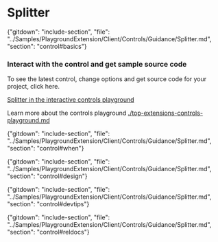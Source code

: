 ﻿# Splitter

{"gitdown": "include-section", "file": "../Samples/PlaygroundExtension/Client/Controls/Guidance/Splitter.md", "section": "control#basics"}

<!-- TODO get an IMAGE to embed here -->

### Interact with the control and get sample source code
To see the latest control, change options and get source code for your project, click here.

<a href="https://ms.portal.azure.com/?Microsoft_Azure_Playground=true#blade/Microsoft_Azure_Playground/ControlsIndexBlade/SplitterPlayground" target="_blank">Splitter in the interactive controls playground</a>

Learn more about the controls playground [./top-extensions-controls-playground.md](./top-extensions-controls-playground.md)


<!-- TODO get an SAMPLE CODE to embed here -->

{"gitdown": "include-section", "file": "../Samples/PlaygroundExtension/Client/Controls/Guidance/Splitter.md", "section": "control#when"}

{"gitdown": "include-section", "file": "../Samples/PlaygroundExtension/Client/Controls/Guidance/Splitter.md", "section": "control#design"}

{"gitdown": "include-section", "file": "../Samples/PlaygroundExtension/Client/Controls/Guidance/Splitter.md", "section": "control#devtips"}

{"gitdown": "include-section", "file": "../Samples/PlaygroundExtension/Client/Controls/Guidance/Splitter.md", "section": "control#reldocs"}
